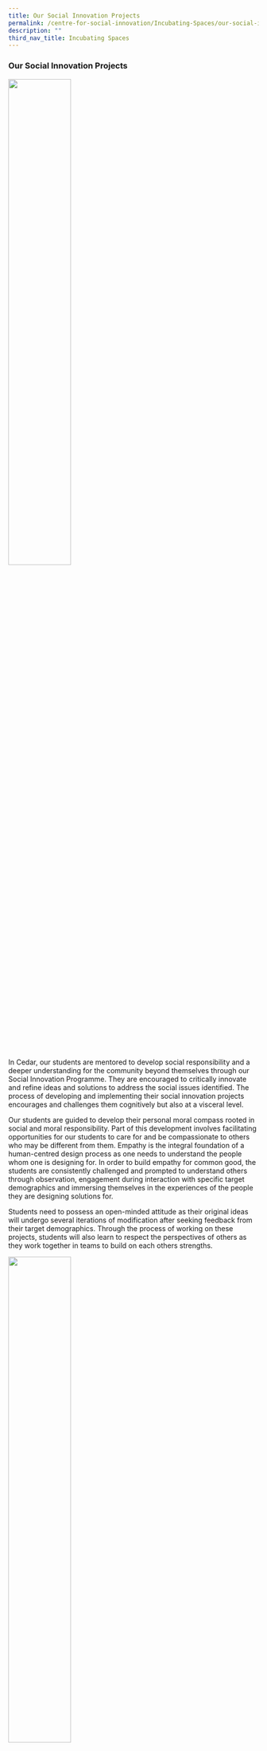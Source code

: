 ```yaml
---
title: Our Social Innovation Projects
permalink: /centre-for-social-innovation/Incubating-Spaces/our-social-innovation-projects/
description: ""
third_nav_title: Incubating Spaces
---
```

### Our Social Innovation Projects

<img src="/images/osip1.png" style="width:50%">

In Cedar, our students are mentored to develop social responsibility and a deeper understanding for the community beyond themselves through our Social Innovation Programme. They are encouraged to critically innovate and refine ideas and solutions to address the social issues identified. The process of developing and implementing their social innovation projects encourages and challenges them cognitively but also at a visceral level. 

  

Our students are guided to develop their personal moral compass rooted in social and moral responsibility. Part of this development involves facilitating opportunities for our students to care for and be compassionate to others who may be different from them. Empathy is the integral foundation of a human-centred design process as one needs to understand the people whom one is designing for. In order to build empathy for common good, the students are consistently challenged and prompted to understand others through observation, engagement during interaction with specific target demographics and immersing themselves in the experiences of the people they are designing solutions for.

  

Students need to possess an open-minded attitude as their original ideas will undergo several iterations of modification after seeking feedback from their target demographics. Through the process of working on these projects, students will also learn to respect the perspectives of others as they work together in teams to build on each others strengths.

<img src="/images/osip1-1.png" style="width:50%">

Cedar Social Innovation (CSI) is a special event held once every four years, where the whole school  embarks on extended social innovation projects culminating in a day when the projects are executed and celebrated. This year’s event faced several constraints owing to Covid-19. Nevertheless, the school was able to mark our Social Innovation (SI) journey and achievements on 3 July. It was heartening to see how our students displayed perseverance and resilience in completing all their projects. There were many good quality projects and sales pitches that were highly commended by their organisations. 

  

The four levels of classes were assigned different themes to work on: <br>
**Year 1 - Incalculating Olympic Values through sports <br>Year 2 - Tech for Good <br>Year 3 - Intergenerational learning <br>Year 4 - Climate change**



**Year 1 Incalculating Olympic Values through sports**


We find it a pity that we could not interview the preschool teacher and carry out our games with the children. It would have been great if we interview the preschool teachers face to face and look at the way they respond to our questions. However, it was fun during the process for the prototype and brainstorming ideas.

Our project is a three legged race Relay race. There will be 4 stations (with 10 m gap) - hurdles, Cones (run zig-zag), crawling and for the final sprint, three legged race. All students would tie one of their legs together and they need to practice teamwork in order to reach the finishing line first. The winning team will win a goodie bag. To demonstrate the instructions, we have made mini figures of us.

<img src="/images/osip.png" style="width:80%">

<iframe width="584" height="437" src="https://www.youtube.com/embed/nt8qLl72n6E" title="1A - Gp 5" frameborder="0" allow="accelerometer; autoplay; clipboard-write; encrypted-media; gyroscope; picture-in-picture; web-share" allowfullscreen></iframe>

* * *

<img src="/images/osip2.png" style="width:30%">

<center><iframe width="440" height="327" src="https://www.youtube.com/embed/Fh1q6AIW-KY" title="Year 2  - Tech for good Enlivening public spaces" frameborder="0" allow="accelerometer; autoplay; clipboard-write; encrypted-media; gyroscope; picture-in-picture; web-share" allowfullscreen></iframe><br><br>

<b>Tech for good: Enlivening public spaces</b><br>
2020, Sec 2I, Group 3: Mehak, Wanni, Gwyneth, Ashley, Thanmayi, Jechaele</center>

<img src="/images/osip3.png" style="width:30%">

<img src="/images/osip4.png" style="width:30%">

* * *

**Year 3 Intergenerational learning**

<img src="/images/osip5.png" style="width:60%">
Prototypes: [Exercise video](https://drive.google.com/file/d/1WJlJ9-EDBL11lM_F_U2ffgmF0QQVTI1c/view?usp=sharing); [Whatsapp (English)](https://drive.google.com/file/d/1gzakfBfwjdgsD2iNGX94kgkVerr2m2Vt/view?usp=sharing), [Whatsapp (Chinese)](https://drive.google.com/file/d/1Dz9EKMUkof1_1L801_1Mcijvxm9-Mx6i/view?usp=sharing)

2020, Sec 3O, Group 1: Jenna Lim, Nidhi Javali, Nashra Binte Ghazali, Lau Xin Jie Valerie, Choo En Hui Danielle, Hannah Noh

<img src="/images/osip6.png" style="width:60%">

Prototypes:

Activity 1: [Dance therapy](https://drive.google.com/file/d/15EoKiY2hLjB4T3BGLlfytU6ld9fdMvsW/view?usp=sharing)

Activity 2: [Exercise](https://drive.google.com/file/d/1sZyJ5lYVuR-N-e4jlFyAdhJjpvvFuJMo/view?usp=sharing)

Activity 3: [Colouring](https://drive.google.com/file/d/1JUo_PQzY58wImOKOyrvQJn1uwEutMjUV/view?usp=sharing), [Video](https://drive.google.com/file/d/1Ppht2W1nhUev85EZPomfVedaHF9VA5mq/view?usp=sharing)

Activity 4: [Origami](https://drive.google.com/file/d/15MO_OPfdrmnlimGAhyKayLjzaBvIA7Fg/view?usp=sharing)

Activity 5: [Video(Android)](https://drive.google.com/file/d/1uOPMajIPYA7zrzp4pOuPVUY4dkPF39fc/view?usp=sharing), [Video(iPhone)](https://drive.google.com/file/d/1EhZqLaPQ_Y8WY6QYHZJiSiZMLPiRltmR/view?usp=sharing)

2020, Class Sec 3M

* * *

**Year 4 Climate Change**

<img src="/images/osip7.png" style="width:60%">

Prototype: [link](https://drive.google.com/file/d/1QZrqiOf4aalTD5Ygiii5oOkwG8crCNOS/view?usp=sharing)

CSI Project with Southeast CDC<br>
2020, Sec 4O, Group 1: Amber, Deborah, Jia Yui, Riya, Nicole, Ryanna & Joyce

<img src="/images/osip8.png" style="width:60%">

<img src="/images/osip9.png" style="width:60%">

<img src="/images/osip10.png" style="width:60%">

<img src="/images/osip11.png" style="width:60%">

<img src="/images/osip12.png" style="width:60%">

#### 2016

On 25th May 2016, Cedar embarked on a day of service, known as the Cedar Social Innovation Day with the theme of Connecting Communities. It was a day where the entire Cedar population was engaged in service activities and volunteerism to support the school’s vision in nurturing social innovators. It turned out to be a fruitful and fulfilling experience for both the students and teachers as they worked together to contribute back to the community.

  

The four levels of classes were assigned different themes to work on (Read on to view the projects and student reflections):

  

Level 1 - Play for Children <br>
Level 2 - Kindness to the Community<br>
Level 3 - Elderly<br>
Level 4 - Anti-Littering Outreach (Story-Telling)

**The Maker's Clinic Workshop (1M)**  

  

Nur Syakirah Bte Osam (Group 7):  
  
We had a blast during the 3 days of The Maker's Clinic workshop and we learnt a lot throughout the sessions. Two of the pictures show our hard work making the prototype from scratch. The other picture is a combination of 3 groups that are going to the same organisation, Nurturing Roots. We were discussing the project at that time. It was definitely an experience making the prototype and doing discussions with my group. We came up with wonderful ideas that we think would capture the interest of the children from the kindergarten!

<img src="/images/osip13.png" style="width:60%">

<img src="/images/osip14.png" style="width:60%">

<img src="/images/osip15.png" style="width:60%">

Dharsika Anathan:CSI thus far has been an enriching experience. It has definitely taught my group mates and I how to be an independent and courteous Cedarian. We have also learnt lifelong skills in the process of making our product. This CSI experience has definitely changed my outlook on life, mainly, on empathy.  Through CSI I have learnt how to empathise. My group mates and I have come up with a product which will instil the value of teamwork in the nursery children we are going to be working with. Our product is an enlarged maze which requires the students to stand around the maze and manoeuvre so as to achieve a common goal: getting the ball to the other end of the maze.

**Healthy Start Child Development Centre (2A)**

  
Click the link to view 2A's videos and audio for their project! :) [https://drive.google.com/open?id=0B\_7KiPanS\_Gdby01TmgxZDdra28](https://drive.google.com/open?id=0B_7KiPanS_Gdby01TmgxZDdra28)   
  
Address: BLK 120 Bukit Merah View #01-04/06 Singapore 152120  
  
**About the organisation:**  <br>
The organsiation provides early childhood programme for children below 6 years old whose developmental and learning needs have been hindered by their social disadvantages. These children would leave the programme ready for primary school and the Centre  serves as a focal point that encourages the value of education as well as a culture of learning among the families of our children and within the neighbourhoods where they live.  
The centre aims to provide a quality environment and a pre-school curriculum that nurtures children’s growth emotionally, socially, cognitively and physically. It is a warm and welcoming place that actively involves parents and care-givers to take an active interest in their children’s education.  
  
Admission is strictly by invitation and based on the challenges faced by the family. Usually these would be children who are developmentally behind and would find it difficult in a large class. These children would benefit from an environment where there is a smaller teacher-student ratio and an Individualised Education Plan.The centre believes that parents are the first educators in their children’s lives. Regardless of their backgrounds, they play key roles in their children’s education and the centre will create opportunities for them to lead, problem solve, make decisions and contribute towards the goals of the school.  
Regular dialogues and activities are conducted to strengthen co-operation between teachers and parents so that children will experience the significant adults in their lives as people who take an active interest in their education and development.  
  
**Stage 1: Interview/Empathy**

<img src="/images/osip16.png" style="width:60%">

In February, together with our Form Teacher, we recced HSC Development Centre & interviewed the Principal, Ms Sua Swee Lee. The student leaders raised the interview questions and overall it was a fruitful session as we got to know the orgnaisation better and it enabled us to better plan the activities more efficiently. We learnt about the problems or challenges faced by organisation/beneficiary of organisation. Org provides pre-sch academic foundation, social & emotional support, inculcate values eg perseverance, due to their socially disadvantaged home background. When they move on to pri sch, they are unlikely to perform as well as mainstream.

**Interview Questions on 16/2 with Principal Ms Sua Swee Lee**  
1\. What are the past activities that have been conducted that the children enjoyed?  
2\. What values do you want our activities to inculcate in the children?  
3\. How well do the children interact with one another?  
4\. Are there any specific children who require special attention?  
5\. What are some special safety precautions you recommend us to take?  
6\. Is photography allowed in the centre when we are carrying out our activities

<img src="/images/osip17.png" style="width:60%">

The Principal of the childcare centre, explaining to the student leaders about the proposed activities and how the class can better cater to the needs of the organisation and direct the activities more towards the children at the childcare.

<img src="/images/osip18.png" style="width:60%">

<img src="/images/osip19.png" style="width:60%">

<img src="/images/osip20.png" style="width:60%">

<img src="/images/osip21.png" style="width:60%">

The student leaders scanned the surroundings and artefacts. This information was then relayed to the rest of the class so that the activities planned are able to meet the organisation’s needs.

Stage 2: (See table below)<br>
Class 2A will embark on different fun and engaging activities demonstrating the theme of Kindness for children aged 2-6. The activities include interactive role play demonstrating acts of kindness, sing and dance, leaf printing/origami craft making, followed by a sharing/reflection.

It is our hope that the children can exhibit acts of kindness in their everyday lives.These activities will benefit the organisation as the children will learn to be kind and pass it on, showing kindness even after the class visit to the organisation.

Prototypes, props and scripts with story line are drawn up. Everyone plays an active role, rehearsing, drafting and prototyping.

Stage 3:<br>
The class is split into groups of five, with each group conducting a different activity at the organisation.

Group 1 @Bay 1 (2 -3 year old)<br>
Group 2 @Bay 2 ( 4-6 year old)

  

The activities are held concurrently, Group 1 manned by 10 students, Group 2 manned by 20 students. Child Care Centre Caregivers & 2 FTs are around to supervise. 2 Student leaders will serve as photographer & reporter. The centre allow us to capture the children in action,and we will in return send photos to the organizer. Sharing of photos are allowed for our school’s internal use.

We are advised not to use the handphone as its distracting for the children. Cedarians will be told to keep handphones between 9.00 – 12.00pm

  

Language & Decorum<br>
Adopt Patience, use firm but gentle tone, repeat instructions, speak slowly, clearly.<br>
Use Positive words & encouragement, rather than DON’T do This or That<br>
Use Simple Instructions ( don’t’ put things in the mouth)

<img src="/images/osip22.png" style="width:60%">
<img src="/images/osip23.png" style="width:60%">
<img src="/images/osip24.png" style="width:60%">
<img src="/images/osip25.png" style="width:60%">

**Names & Roles of Group Members / Exco**

<img src="/images/osip26.png" style="width:60%">

**CSI with 3M!**

**How did your class conduct the activity?**  <br>
A mass exercise and dance session was organised for the old folks as an ice-breaker activity. Thereafter the class split into 3 groups to set up 3 stations for the old folks. The 3 stations are: 1. Traditional Games like marbles and five stones. 2.Colouring. 3. Origami.

  

**What are the responses from the organization /community that your class is serving?**  <br>
The responses are positive and the old folks enjoyed our company. The participation rate is also higher as compared to the normal routine run by the centre. Some old folks asked when are we returning so that they can see us again, and that what we would be doing when we come back.

  

**How does your class feel about the outcome of their project?**  <br>
We have met the objective of bringing joy to the residents at the home. 

  

**What have the class learnt, collectively?**  <br>
During our reflection, we have learnt that it is our responsibility to take care of our parents and even grandparents. Also we should spend more time with our family members and especially our grandparents. There were some regrets that we did not spend more time with our grandparents when they were still around. It is also important to work together with our friends so that we can carry out our plans effectively. Also, we should always adapt to the situation and make impromptu decisions to solve any unforeseen problems that arise during the execution of our plans. In all, it was a heart-warming and fulfilling activity.

  

Watch their video here!! : [https://drive.google.com/open?id=0B\_7KiPanS\_GdTmZIVVdMdEpOcGM](https://drive.google.com/open?id=0B_7KiPanS_GdTmZIVVdMdEpOcGM)

<img src="/images/osip27.png" style="width:60%">
<img src="/images/osip28.png" style="width:60%">
<img src="/images/osip29.png" style="width:60%">
<img src="/images/osip30.png" style="width:60%">
<img src="/images/osip31.png" style="width:60%">
<img src="/images/osip32.png" style="width:60%">
<img src="/images/osip33.png" style="width:60%">
<img src="/images/osip34.png" style="width:60%">
<img src="/images/osip35.png" style="width:60%">

**CSI - Connecting Communities on 25 May!**

  
**How did your class conduct the activity?**  <br>
For some activities, such as The 3 Booths in the K2 class, we conducted them by separating the children into smaller groups, in order to make it easier to give them instructions and make it easier to manage them. Also, we made use of colourful pictures and props in order to capture their attention. There were also several hands-on activities to make them more interesting, and to allow the children to be better engaged in them. For those activities that were not hands-on, such as the storytelling, they were instead made to be interactive, with questions posed toward the children.  
  
**What are the responses from the organisation/community that your class is serving?**  <br>
The organisation was very welcoming, and the responses from the children were all very warm. They truly enjoyed the activities, and showed great understanding in the lessons taught through the activities conducted. When asked to share their learnings for the day, they all demonstrated environmental awareness as they pointed out how they should not litter, and how dirtying the environment would bring about several unwanted impacts.  
  
**How does your class feel about the outcome of their project?**  <br>
We feel really happy being able to interact with the children and to be able to personally teach them more about the environment. However, we did feel that we could have been better prepared in order to make our project more effective. We could have prepared more activities as the activities we conducted proceeded faster than we expected, and it resulted in several pauses in between activities as we thought about what we could do. Thankfully, we were able to overcome this difficulty by giving them impromptu activities like drawing and colouring.  
  
**What have the class learnt, collectively?**  <br>
As a class, we have gained many valuable skills, some of which includes organising such events, and effectively communicating with the children. We also feel that this project is really a meaningful one, and it gives us a sense of fulfilment, as we turn away from our studies and are able to contribute back to society. Therefore, we have learnt how to better appreciate such activities, and we have also learnt how placing lesser focus on our academics at certain times to do such meaningful events can actually be very rewarding.

<img src="/images/osip36.png" style="width:60%">

**Idea and Innovation from 4P!**

 **What activity has your class planned?**As the organisation has allowed us to plan our own schedules for the different classes, our class has planned 3 timetables for the 3 classes, with all of them including a 20 minute snack break for the children.    
  

**Programme for Nursery**

  
**8.45: Start of programme**  <br>
Start of skit regarding Responsible Roy and Stubborn Stacy.  
  
_Resources/Remarks:  <br>
Skit is centered around Stubborn Stacy and Responsible Roy conversing with their grandparents, where the grandparents shed light on air pollution that contemporary modes of modes of transport cause._  
  
**8.45-10.00:**   <br>
Carrying out of skit and evaluation of skit, where we explain to them why we should care about the environment.  
  
**10.00-11.00:**   <br>
Carry out handicraft session, where students make modes of transport, such as cars and buses, out of recycled materials.  
  
**11:00-11.15:**   <br>
Debrief and closure.

**Programme for K1 - Outdoor Learning Journey around the Neighbourhood**

  
**8.40-9.00:**  <br>
Start of programme.  
Briefing the kids about the LJ.  
Prepare the kids for outdoor LJ.  
Objectives: (to be confirmed)  
  
**9.00-10.30:**  <br>
Start of skit regarding Responsible Roy and Stubborn Stacy.  
It will be done during LJ in musical form.  

**10.30-11:15**  <br>
teach them to clean up after themselves, keeping the community clean walk back  
  
**11.00-11.15:**  <br>
Debrief and closure.

**Programme for K2**

  
**8.40 - 8.50:**  
Start of programme.  
Introduction + brief introduction to environmental awareness (Questions will be asked)  
  
**8.50 - 9.00:**  
Briefing on ‘The 3 Booths’  
  
**9.00 - 9.30:**  
The 3 Booths  
21 students split into 3 groups, 2 classmates per group, the rest will help out with 3 booths.  
  
There will be one booth at one group at a time. Each booth will have to stamp the card after the task is completed. Collect all 3 stamps and meet us at the (assembly place - certain corner in class). Fastest feet wins!  
  
Booths:  

1.  Learn a cheer and the louder the better. Only stamp when you’re satisfied and they’ve learnt it well. Cheer below the table.  
    
2.  Children will be given pictures of rubbish and they will sort into recyclables and non and into ‘bins’ of different colours. Sort it correctly and they get a stamp  
    
3.  Question and answer. You have to answer all 3 questions right to be able to get a stamp  
    

  
Resources/Remarks  
\- A cheer  
\- Printed pictures of rubbish and ‘bins’  
\- List of Q & As  
\- Prizes eg sweets  
\- Paper, stamps, or we can use our signature as stamps.  
  
**9.50 - 10.20**  
Start of skit regarding Responsible Roy and Stubborn Stacy.  
  
Resources/Remarks:  
Costumes:  
\- Recycled cape  
\- Cute hair band  
\- White coat  
\- Fake doctor thing  
\- Labels for different characters  
\- Dog leash (Lanyard worn backwards)  
\- Dog ears  
\- Cap  
  
Props:  
\- Rubbish (Rubbish collected from previous activities/Pieces of paper)  
  
**10.20 -10.35**  
Making of Shakers  
1) Give out materials (10.15am)  
2) Short briefing (10.20am)  

*   Tell them to listen closely to the instructions  
    

3) Step-by-step demonstration and students follow (10.25am)  

*   Place the green beans in the bottles ¼ full  
    
*   Cover the opening of the bottle with the paper  
    
*   Tape it over using the scotch tape  
    

4) Pick up dropped beans  
(10.35am)  
  
\*Things to take note: Make sure they do not eat the green beans  
  
Resources/Remarks  
\- Vitagen bottles  
\- Green beans  
\- Small cut-out papers  
\- Scotch tape  
  
**10.35 - 11.00**  
Song Singing  
1) Teach songs to children (tune+ lyrics) (10.38am)  
     - Main Song we are learning is ‘Singapore town’  
2) Teach them hand actions (10.45)  
3) Performance (10.58 am)  
  
Resources/Remarks  
\- Shaker from previous activity  
\- Writing of lyrics on big sheet of paper  
  
**11.00 - 11.15**  
Debrief and closure.  
  
How does this benefit the organisation/community that your class is serving?  
We made sure to include their activities that can satisfy their needs, and tried to tailor them according to the given themes for each class. For example, as mentioned earlier, the theme for the K2 class would be ‘Singapore - My Discovery of the World’, and thus, we incorporated a song-singing activity, and chose the song to be ‘Singapore Town’. As such, we can both teach the children about Singapore, and about loving the environment. When the students learn how to love the environment, they will then also be able to take more ownership and do their part in protecting the environment. This has a long term benefit for the community, as these students will eventually be the ones who lead Singapore, and it is important for us to have people who love the country as leaders of our country.  
  
What preparation needs to be done?  
In order to ensure that the activities planned run smoothly, we will need to ensure that all materials needed are prepared before we visit the childcare centre. Also, we will need to rehearse our skit to make sure that we can keep the children entertained. More visitations to childcare centre may also need to be made, in order for us to be able

Kolam Ayer PAP Education Centre

<img src="/images/osip37.png" style="width:60%">
<img src="/images/osip38.png" style="width:60%">

_Picture of the childcare centre_

  
Our class 4 P, will be helping out at a childcare centre, Kolam Ayer PAP Education Centre. There are a total of 3 classes; the nursery, kindergarten 1 (K1) and kindergarten 2 (K2) classes.

<img src="/images/osip39.png" style="width:60%">
<img src="/images/osip40.png" style="width:60%">
_Pictures of the interior of a regular classroom at the centre_

**1\) For the concept of 'Protecting out Environment' to be introduced to the children:**

<img src="/images/osip41.png" style="width:60%">
<img src="/images/osip42.png" style="width:60%">
_Picture of the books used_

Our class feels that it can be difficult to introduce recycling to children, especially so at such a young age. Therefore, we want to help the child-care centre to do so, using the books "Responsible Roy" and "Stubborn Stacy". We hope to help the children grasp the importance of protecting our environment through little things we may do in our daily life an we want to be able to engage the children so that they will enjoy the process of learning this important concept.

**2\) For our activities to correspond to their given themes:**

<img src="/images/osip43.png" style="width:60%">
<img src="/images/osip44.png" style="width:60%">
<img src="/images/osip45.png" style="width:60%">
_Places that surround the childcare centre_

When organising our activities, the childcare centre has stated that they wish for us to do so also with themes that differ according to the classes. This is also as they themselves have different learning objectives that they have to fulfil with each class. For the nursery, the theme would be 'Transportation', while for the K1 class, it would be "Places in my Community'. For the K2 class, it should have activities relating to the theme of 'Singapore - My Discovery of the World'.

<img src="/images/osip46.png" style="width:60%">
_Nearby community garden where learning journeys can be held_

**3\) For our activities to help the children exercise a wide-range of skills:**

<img src="/images/osip47.png" style="width:60%">
_Wide range of activities in the childcare centr_e

  
The centre has also given us a list of skills that can be developed through the activities we have organised. The skills to be covered would be: language and literacy, numeracy, motor skills, social abilities, discovering of the world and artistic capabilities.

<img src="/images/osip48.png" style="width:60%">
_Books to improve language_

<img src="/images/osip49.png" style="width:60%">
_Arts and Craft done by the children_